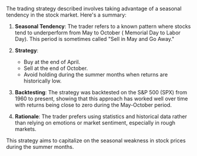 The trading strategy described involves taking advantage of a seasonal tendency in the stock market. Here's a summary:

1. **Seasonal Tendency**: The trader refers to a known pattern where stocks tend to underperform from May to October ( Memorial Day to Labor Day). This period is sometimes called "Sell in May and Go Away."

2. **Strategy**:
   - Buy at the end of April.
   - Sell at the end of October.
   - Avoid holding during the summer months when returns are historically low.

3. **Backtesting**: The strategy was backtested on the S&P 500 (SPX) from 1960 to present, showing that this approach has worked well over time with returns being close to zero during the May-October period.

4. **Rationale**: The trader prefers using statistics and historical data rather than relying on emotions or market sentiment, especially in rough markets.

This strategy aims to capitalize on the seasonal weakness in stock prices during the summer months.
